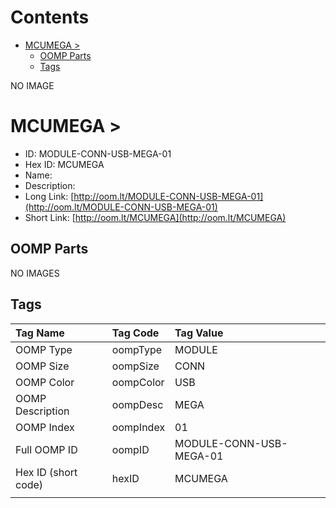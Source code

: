 



Contents
========

* [MCUMEGA > ](#mcumega--)
	* [OOMP Parts](#oomp-parts)
	* [Tags](#tags)
  
NO IMAGE  
# MCUMEGA > 

- ID: MODULE-CONN-USB-MEGA-01
- Hex ID: MCUMEGA
- Name: 
- Description: 
- Long Link: [http://oom.lt/MODULE-CONN-USB-MEGA-01](http://oom.lt/MODULE-CONN-USB-MEGA-01)
- Short Link: [http://oom.lt/MCUMEGA](http://oom.lt/MCUMEGA)

## OOMP Parts
  
NO IMAGES  
## Tags
  

|Tag Name|Tag Code|Tag Value|
| :--- | :--- | :--- |
|OOMP Type|oompType|MODULE|
|OOMP Size|oompSize|CONN|
|OOMP Color|oompColor|USB|
|OOMP Description|oompDesc|MEGA|
|OOMP Index|oompIndex|01|
|Full OOMP ID|oompID|MODULE-CONN-USB-MEGA-01|
|Hex ID (short code)|hexID|MCUMEGA|
||||
